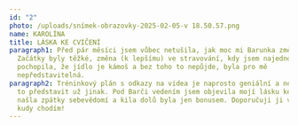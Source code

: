 ```yaml
---
id: "2"
photo: /uploads/snímek-obrazovky-2025-02-05-v 18.50.57.png
name: KAROLÍNA
title: LÁSKA KE CVIČENÍ
paragraph1: Před pár měsíci jsem vůbec netušila, jak moc mi Barunka změní život.
  Začátky byly těžké, změna (k lepšímu) ve stravování, kdy jsem najednou
  pochopila, že jídlo je kámoš a bez toho to nepůjde, byla pro mě
  nepředstavitelná.
paragraph2: Tréninkový plán s odkazy na videa je naprosto geniální a nedovedu si
  to představit už jinak. Pod Barči vedením jsem objevila mojí lásku ke cvičení,
  našla zpátky sebevědomí a kila dolů byla jen bonusem. Doporučuji ji všude,
  kudy chodím!
---
```

